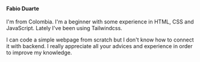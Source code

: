 #### Fabio Duarte
I'm from Colombia.
I'm a beginner with some experience in HTML, CSS and JavaScript. Lately I've been using Tailwindcss.

I can code a simple webpage from scratch but I don't know how to connect it with backend. I really appreciate all your advices and experience in order to improve my knowledge.